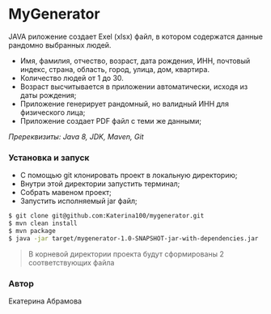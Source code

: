 # MyGenerator
JAVA риложение создает Exel (xlsx) файл, в котором содержатся данные рандомно выбранных людей.

- Имя, фамилия, отчество, возраст, дата рождения, ИНН, почтовый индекс, страна, область, город, улица, дом, квартира.
- Количество людей от 1 до 30.
- Возраст высчитывается в приложении автоматически, исходя из даты рождения;
- Приложение генерирует рандомный, но валидный ИНН для физического лица;
- Приложение создает PDF файл с теми же данными;

*Пререквизиты: Java 8, JDK,  Maven, Git*

### Установка и запуск
- С помощью git клонировать проект в локальную директорию;
- Внутри этой директории запустить терминал;
- Cобрать мавеном проект;
- Запустить исполняемый jar файл;

```sh
$ git clone git@github.com:Katerina100/mygenerator.git
$ mvn clean install
$ mvn package
$ java -jar target/mygenerator-1.0-SNAPSHOT-jar-with-dependencies.jar
```
> В корневой директории проекта будут сформированы 2 соответствующих файла

### Автор
Екатерина Абрамова